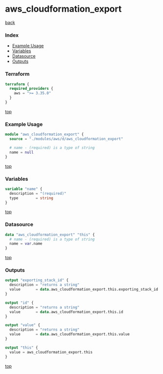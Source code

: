 # aws_cloudformation_export

[back](../aws.md)

### Index

- [Example Usage](#example-usage)
- [Variables](#variables)
- [Datasource](#datasource)
- [Outputs](#outputs)

### Terraform

```terraform
terraform {
  required_providers {
    aws = ">= 3.35.0"
  }
}
```

[top](#index)

### Example Usage

```terraform
module "aws_cloudformation_export" {
  source = "./modules/aws/d/aws_cloudformation_export"

  # name - (required) is a type of string
  name = null
}
```

[top](#index)

### Variables

```terraform
variable "name" {
  description = "(required)"
  type        = string
}
```

[top](#index)

### Datasource

```terraform
data "aws_cloudformation_export" "this" {
  # name - (required) is a type of string
  name = var.name
}
```

[top](#index)

### Outputs

```terraform
output "exporting_stack_id" {
  description = "returns a string"
  value       = data.aws_cloudformation_export.this.exporting_stack_id
}

output "id" {
  description = "returns a string"
  value       = data.aws_cloudformation_export.this.id
}

output "value" {
  description = "returns a string"
  value       = data.aws_cloudformation_export.this.value
}

output "this" {
  value = aws_cloudformation_export.this
}
```

[top](#index)